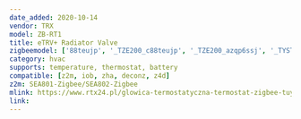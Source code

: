 ```yaml
---
date_added: 2020-10-14
vendor: TRX
model: ZB-RT1
title: eTRV+ Radiator Valve
zigbeemodel: ['88teujp', '_TZE200_c88teujp', '_TZE200_azqp6ssj', '_TYST11_azqp6ssj', '_TZE200_zr9c0day', '_TZE200_0dvm9mva']
category: hvac
supports: temperature, thermostat, battery
compatible: [z2m, iob, zha, deconz, z4d]
z2m: SEA801-Zigbee/SEA802-Zigbee
mlink: https://www.rtx24.pl/glowica-termostatyczna-termostat-zigbee-tuya-smart-p-434.html
link: 
---
```

